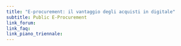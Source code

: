 ```yaml
---
title: "E-procurement: il vantaggio degli acquisti in digitale"
subtitle: Public E-Procurement
link_forum:
link_faq:
link_piano_triennale:
---
```

